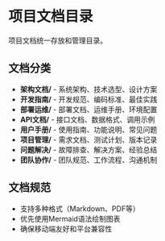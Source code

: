 # 项目文档目录

项目文档统一存放和管理目录。

## 文档分类
- **架构文档/** - 系统架构、技术选型、设计方案
- **开发指南/** - 开发规范、编码标准、最佳实践  
- **部署运维/** - 部署文档、运维手册、环境配置
- **API文档/** - 接口文档、数据格式、调用示例
- **用户手册/** - 使用指南、功能说明、常见问题
- **项目管理/** - 需求文档、测试计划、版本记录
- **问题解决/** - 故障排查、解决方案、经验总结
- **团队协作/** - 团队规范、工作流程、沟通机制

## 文档规范
- 支持多种格式（Markdown、PDF等）
- 优先使用Mermaid语法绘制图表
- 确保移动端友好和平台兼容性

